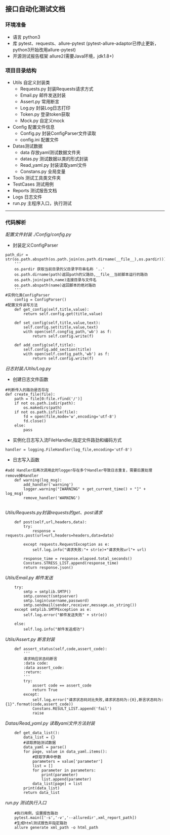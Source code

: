 ## 接口自动化测试文档  

### 环境准备  
* 语言 python3  
* 库 pytest、requests、allure-pytest (pytest-allure-adaptor已停止更新，python3开始改用allure-pytest)  
* 开源测试报告框架 allure2(需要Java环境，jdk1.8+)

### 项目目录结构  

* Utils 自定义封装类
   * Requests.py 封装Requests请求方式
   * Email.py 邮件发送封装
   * Assert.py 常用断言
   * Log.py 封装Log日志打印
   * Token.py 登录token获取
   * Mock.py 自定义mock
* Config 配置文件信息  
    * Config.py 封装ConfigParser文件读取
    * config.ini 配置文件
* Datas测试数据
    * data 存放yaml测试数据文件夹
    * datas.py 测试数据以类的形式封装
    * Read_yaml.py 封装读取yaml文件
    * Constans.py 全局变量
* Tools 测试工具类文件夹
* TestCases 测试用例
* Reports 测试报告文档
* Logs 日志文件
* run.py 主程序入口，执行测试  
---
### 代码解析  
*配置文件封装 ./Config/config.py*  
* 封装定义ConfigParser  
```
path_dir = str(os.path.abspath(os.path.join(os.path.dirname(__file__),os.pardir)))
    '''
    os.pardir 获取当前目录的父目录字符串名称 '..'
    os.path.dirname(path)返回path的父路劲,__file__当前脚本运行的路劲
    os.path.join(path,name)连接目录与文件名
    os.path.abspath(name)返回脚本的绝对路劲
    '''
#实例化类ConfigParser
    config = ConfigParser()
#配置文件读写方法
    def get_config(self,title,value):
        return self.config.get(title,value)

    def set_config(self,title,value,text):
        self.config.set(title,value,text)
        with open(self.congfig_path,'wb') as f:
            return self.config.write(f)

    def add_config(self,title):
        self.config.add_section(title)
        with open(self.config_path,'wb') as f:
            return self.config.write(f)
```
*日志封装./Utils/Log.py*  
* 创建日志文件函数  
```
#判断传入的路劲是否存在
def create_file(file):
    path = file[0:file.rfind('/')]
    if not os.path.isdir(path):
        os.makedirs(path)
    if not os.path.isfile(file):
        fd = open(file,mode='w',encoding='utf-8')
        fd.close()
    else:
        pass
```
* 实例化日志写入流FileHandler,指定文件路劲和编码方式
```
handler = logging.FileHandler(log_file,encoding='utf-8')
```
* 日志写入函数  
```
#add Handler后再次调用此时logger存在多个Handler导致日志重复，需要后置处理remove掉Handler
    def warning(log_msg):
        add_handler('warning')
        logger.warning("[WARNING" + get_current_time() + "]" + log_msg)
        remove_handler('WARNING')
        
```
*Utils/Requests.py封装requests的get、post请求* 
```
    def post(self,url,headers,data):
        try:
            response = requests.post(url=url,headers=headers,data=data)

        except requests.RequestException as e:
            self.log.info("请求失败:"+ str(e)+"请求失败url"+ url)

        response_time = response.elapsed.total_seconds()
        Constans.STRESS_LIST.append(response_time)
        return response.json()
```
*Utils/Email.py 邮件发送*
```
    try:
        smtp = smtplib.SMTP()
        smtp.connect(smtpserver)
        smtp.login(username,password)
        smtp.sendmail(sender,receiver,message.as_string())
    except smtplib.SMTPException as e:
        self.log.error("邮件发送失败" + str(e))

    else:
        self.log.info("邮件发送成功")
```
*Utils/Assert.py 断言封装*
```
    def assert_status(self,code,assert_code):
        '''
        请求响应状态码断言
        :data code:
        :data assert_code:
        :return:
        '''
        try:
            assert code == assert_code
            return True
        except:
            self.log.error("请求状态码对比失败,请求状态码为:{0},断言状态码为:{1}".format(code,assert_code))
            Constans.RESULT_LIST.append('fail')
            raise
```
*Datas/Read_yaml.py 读取yaml文件方法封装*
```
    def get_data_list():
        data_list = {}
        #读取原始测试数据
        data_yaml = parse()
        for page, value in data_yaml.items():
            #获取字典中参数
            parameters = value['parameter']
            list = []
            for parameter in parameters:
                print(parameter)
                list.append(parameter)
            data_list[page] = list
        print(data_list)
        return data_list
```
*run.py 测试执行入口*
``` 
    #执行用例，设置报告路劲
    pytest.main(['-s','-v','--alluredir',xml_report_path])
    #生成html测试报告并指定路劲
    allure generate xml_path -o html_path
    
```

